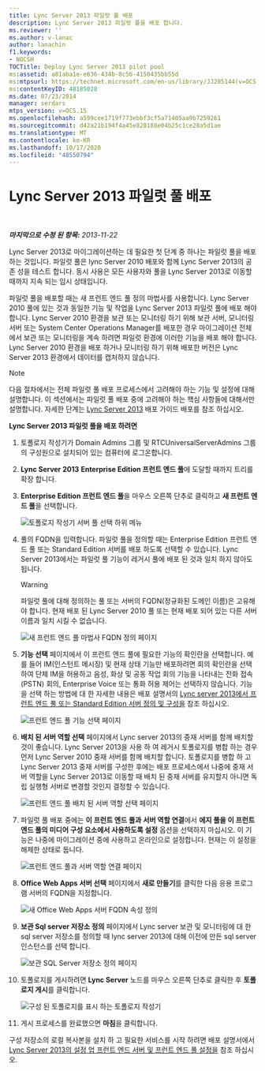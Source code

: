 ```yaml
---
title: Lync Server 2013 파일럿 풀 배포
description: Lync Server 2013 파일럿 풀을 배포 합니다.
ms.reviewer: ''
ms.author: v-lanac
author: lanachin
f1.keywords:
- NOCSH
TOCTitle: Deploy Lync Server 2013 pilot pool
ms:assetid: a81aba1e-e636-434b-8c56-4150435bb55d
ms:mtpsurl: https://technet.microsoft.com/en-us/library/JJ205144(v=OCS.15)
ms:contentKeyID: 48185028
ms.date: 07/23/2014
manager: serdars
mtps_version: v=OCS.15
ms.openlocfilehash: a599cee1719f773ebbf3cf5a71405aa9b7259261
ms.sourcegitcommit: d42a21b194f4a45e828188e04b25c1ce28a5d1ae
ms.translationtype: MT
ms.contentlocale: ko-KR
ms.lasthandoff: 10/17/2020
ms.locfileid: "48550794"
---
```

# <a name="deploy-lync-server-2013-pilot-pool"></a>Lync Server 2013 파일럿 풀 배포

<div data-xmlns="http://www.w3.org/1999/xhtml">

<div class="topic" data-xmlns="http://www.w3.org/1999/xhtml" data-msxsl="urn:schemas-microsoft-com:xslt" data-cs="https://msdn.microsoft.com/">

<div data-asp="https://msdn2.microsoft.com/asp">



</div>

<div id="mainSection">

<div id="mainBody">

<span> </span>

_**마지막으로 수정 된 항목:** 2013-11-22_

Lync Server 2013로 마이그레이션하는 데 필요한 첫 단계 중 하나는 파일럿 풀을 배포 하는 것입니다. 파일럿 풀은 lync Server 2010 배포와 함께 Lync Server 2013의 공존 성을 테스트 합니다. 동시 사용은 모든 사용자와 풀을 Lync Server 2013로 이동할 때까지 지속 되는 임시 상태입니다.

파일럿 풀을 배포할 때는 새 프런트 엔드 풀 정의 마법사를 사용합니다. Lync Server 2010 풀에 있는 것과 동일한 기능 및 작업을 Lync Server 2013 파일럿 풀에 배포 해야 합니다. Lync Server 2010 환경을 보관 또는 모니터링 하기 위해 보관 서버, 모니터링 서버 또는 System Center Operations Manager를 배포한 경우 마이그레이션 전체에서 보관 또는 모니터링을 계속 하려면 파일럿 환경에 이러한 기능을 배포 해야 합니다. Lync Server 2010 환경을 배포 하거나 모니터링 하기 위해 배포한 버전은 Lync Server 2013 환경에서 데이터를 캡처하지 않습니다.

<div>


> [!NOTE]  
> 다음 절차에서는 전체 파일럿 풀 배포 프로세스에서 고려해야 하는 기능 및 설정에 대해 설명합니다. 이 섹션에서는 파일럿 풀 배포 중에 고려해야 하는 핵심 사항들에 대해서만 설명합니다. 자세한 단계는 <A href="lync-server-2013-deploying-lync-server.md">Lync Server 2013</A> 배포 가이드 배포를 참조 하십시오.



</div>

**Lync Server 2013 파일럿 풀을 배포 하려면**

1.  토폴로지 작성기가 Domain Admins 그룹 및 RTCUniversalServerAdmins 그룹의 구성원으로 설치되어 있는 컴퓨터에 로그온합니다.

2.  **Lync Server 2013** **Enterprise Edition 프런트 엔드 풀**에 도달할 때까지 트리를 확장 합니다.

3.  **Enterprise Edition 프런트 엔드 풀**을 마우스 오른쪽 단추로 클릭하고 **새 프런트 엔드 풀**을 선택합니다.
    
    ![토폴로지 작성기 서버 풀 선택 하위 메뉴](images/JJ205144.c2feed27-3418-42a6-a254-76e83607db9c(OCS.15).jpg "토폴로지 작성기 서버 풀 선택 하위 메뉴")

4.  풀의 FQDN을 입력합니다. 파일럿 풀을 정의할 때는 Enterprise Edition 프런트 엔드 풀 또는 Standard Edition 서버를 배포 하도록 선택할 수 있습니다. Lync Server 2013에서는 파일럿 풀 기능이 레거시 풀에 배포 된 것과 일치 하지 않아도 됩니다.
    
    <div>
    

    > [!WARNING]  
    > 파일럿 풀에 대해 정의하는 풀 또는 서버의 FQDN(정규화된 도메인 이름)은 고유해야 합니다. 현재 배포 된 Lync Server 2010 풀 또는 현재 배포 되어 있는 다른 서버 이름과 일치 시킬 수 없습니다.

    
    </div>
    
    ![새 프런트 엔드 풀 마법사 FQDN 정의 페이지](images/JJ205144.c5fd138c-e75a-413a-827f-b1461c996d40(OCS.15).jpg "새 프런트 엔드 풀 마법사 FQDN 정의 페이지")

5.  **기능 선택** 페이지에서 이 프런트 엔드 풀에 필요한 기능의 확인란을 선택합니다. 예를 들어 IM(인스턴트 메시징) 및 현재 상태 기능만 배포하려면 회의 확인란을 선택하여 단체 IM을 허용하고 음성, 화상 및 공동 작업 회의 기능을 나타내는 전화 접속(PSTN) 회의, Enterprise Voice 또는 통화 허용 제어는 선택하지 않습니다. 기능을 선택 하는 방법에 대 한 자세한 내용은 배포 설명서의 [Lync server 2013에서 프런트 엔드 풀 또는 Standard Edition 서버 정의 및 구성을](lync-server-2013-define-and-configure-a-front-end-pool-or-standard-edition-server.md) 참조 하십시오.
    
    ![프런트 엔드 풀 기능 선택 페이지](images/JJ204718.5c3f3ff9-6e17-4d66-9b13-3bd55b38246b(OCS.15).jpg "프런트 엔드 풀 기능 선택 페이지")

6.  **배치 된 서버 역할 선택** 페이지에서 Lync server 2013의 중재 서버를 함께 배치할 것이 좋습니다. Lync Server 2013을 사용 하 여 레거시 토폴로지를 병합 하는 경우 먼저 Lync Server 2010 중재 서버를 함께 배치할 합니다. 토폴로지를 병합 하 고 Lync Server 2013 중재 서버를 구성한 후에는 배포 프로세스에서 나중에 중재 서버 역할을 Lync Server 2013로 이동할 때 배치 된 중재 서버를 유지할지 아니면 독립 실행형 서버로 변경할 것인지 결정할 수 있습니다.
    
    ![프런트 엔드 풀 배치 된 서버 역할 선택 페이지](images/JJ204718.e00b7eba-010b-44ed-b0a6-6ab3e534fb8c(OCS.15).jpg "프런트 엔드 풀 배치 된 서버 역할 선택 페이지")

7.  파일럿 풀 배포 중에는 **이 프런트 엔드 풀과 서버 역할 연결**에서 **에지 풀을 이 프런트 엔드 풀의 미디어 구성 요소에서 사용하도록 설정** 옵션을 선택하지 마십시오. 이 기능은 나중에 마이그레이션 중에 사용하고 온라인으로 설정합니다. 현재는 이 설정을 해제한 상태로 둡니다.
    
    ![프런트 엔드 풀과 서버 역할 연결 페이지](images/JJ204718.2d95a798-ad76-4dad-9392-ce41f4d938d1(OCS.15).jpg "프런트 엔드 풀과 서버 역할 연결 페이지")

8.  **Office Web Apps 서버 선택** 페이지에서 **새로 만들기**를 클릭한 다음 응용 프로그램 서버의 FQDN을 지정합니다.
    
    ![새 Office Web Apps 서버 FQDN 속성 정의](images/JJ204718.25c6b455-f1b8-4326-a569-6e338153d398(OCS.15).jpg "새 Office Web Apps 서버 FQDN 속성 정의")

9.  **보관 Sql server 저장소 정의** 페이지에서 Lync server 보관 및 모니터링에 대 한 sql server 저장소를 정의할 때 lync server 2013에 대해 이전에 만든 sql server 인스턴스를 선택 합니다.
    
    ![보관 SQL Server 저장소 정의 페이지](images/JJ204718.0f76f1dc-d0d7-42a0-aea3-400b8e1f35cd(OCS.15).jpg "보관 SQL Server 저장소 정의 페이지")

10. 토폴로지를 게시하려면 **Lync Server** 노드를 마우스 오른쪽 단추로 클릭한 후 **토폴로지 게시**를 클릭합니다.
    
    ![구성 된 토폴로지를 표시 하는 토폴로지 작성기](images/JJ205144.c3eafa20-159e-4355-a23d-9f72aeb26037(OCS.15).jpg "구성 된 토폴로지를 표시 하는 토폴로지 작성기")

11. 게시 프로세스를 완료했으면 **마침**을 클릭합니다.

구성 저장소의 로컬 복사본을 설치 하 고 필요한 서비스를 시작 하려면 배포 설명서에서 [Lync Server 2013의 설정 업 프런트 엔드 서버 및 프런트 엔드 풀 설정을](lync-server-2013-setting-up-front-end-servers-and-front-end-pools.md) 참조 하십시오.


</div>

<span> </span>

</div>

</div>

</div>

